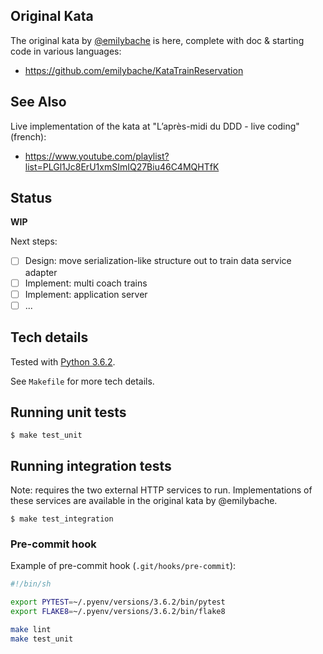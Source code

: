 ## Original Kata

The original kata by [@emilybache](https://twitter.com/emilybache) is here, complete with doc & starting code in various languages:

- <https://github.com/emilybache/KataTrainReservation>


## See Also

Live implementation of the kata at "L’après-midi du DDD - live coding" (french):

- <https://www.youtube.com/playlist?list=PLGl1Jc8ErU1xmSImIQ27Biu46C4MQHTfK>

## Status

**WIP**

Next steps:

- [ ] Design: move serialization-like structure out to train data service adapter
- [ ] Implement: multi coach trains
- [ ] Implement: application server
- [ ] ...

## Tech details

Tested with [Python 3.6.2](https://www.python.org/downloads/release/python-362/).

See `Makefile` for more tech details.

## Running unit tests

    $ make test_unit

## Running integration tests

Note: requires the two external HTTP services to run. Implementations of these services are available in the original kata by @emilybache.

    $ make test_integration

### Pre-commit hook

Example of pre-commit hook (`.git/hooks/pre-commit`):

```sh
#!/bin/sh

export PYTEST=~/.pyenv/versions/3.6.2/bin/pytest
export FLAKE8=~/.pyenv/versions/3.6.2/bin/flake8

make lint
make test_unit
```